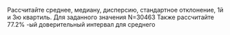 Рассчитайте среднее, медиану, дисперсию, стандартное отклонение, 1й и 3ю квартиль.
Для заданного значения N=30463
Также рассчитайте 77.2% -ый доверительный интервал для среднего
